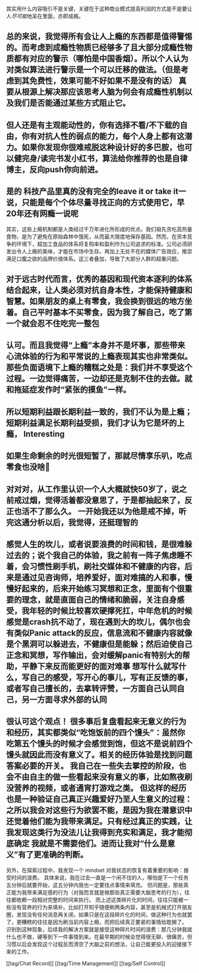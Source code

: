 其实用什么内容吸引不是关键，关键在于这种商业模式提高利润的方式是不是要让人*尽可能*地呆在里面，亦即成瘾。

总的来说，我觉得所有会让人上瘾的东西都是值得警惕的。而考虑到成瘾性物质已经够多了且大部分成瘾性物质都有对应的警示（哪怕是中国香烟）。所以个人认为对类似算法进行警示是一个可以迁移的做法。（但是考虑到其免费性，效果可能不好如果不是没有的话）
真要从根源上解决那应该思考人脑为何会有成瘾性机制以及我们是否能通过某些方式阻止它。
---
但人还是有主观能动性的，你有选择不看/不下载的自由，你有对抗人性的弱点的能力，每个人身上都有这潜力。如果你发现你很难戒脱这种设计好的多巴胺，也可以健完身/读完书发小红书，算法给你推荐的也是自律博主，反向push你向前进。
---
是的 科技产品里真的没有完全的leave it or take it一说，只能是每个个体尽量寻找正向的方式使用它，早20年还有网瘾一说呢
---
其实，这些上瘾机制都是人类经过千万年进化所形成的优点。我们祖先贪吃高热量食物，是为了避免在原始森林中饿死，从而最大限度地保存基因。然而，在资本竞争的环境下，超加工食品的体系将复购率和盈利作为公司追求的标准。公司必须研发出令人上瘾的美味，才能在市场中生存。再加上无处不在的媒体广告效应，推崇满足口腹之欲的品牌价值体系。这三者叠加，导致了大部分人群的超重问题。

对于远古时代而言，优秀的基因和现代资本逐利的体系结合起来，让人类必须对抗自身本性，才能保持健康和智慧。如果朋友的桌上有零食，我会换到很远的地方坐着。自己平时基本不买零食，因为我了解自己，吃了第一个就会忍不住吃完一整包
---
认可。而且我觉得“上瘾”本身并不是坏事，那些带来心流体验的行为和平常说的上瘾表现其实也非常类似。
那些负面语境下上瘾的糟糕之处是：我们并不享受这个过程。一边觉得痛苦，一边却还是克制不住的去做。就和拖延症发作时“紧张的摸鱼”一样。
---
所以短期利益跟长期利益一致的，我们不认为是上瘾；短期利益满足长期利益受损，我们才认为它是坏的上瘾， Interesting
---
如果生命剩余的时光很短暂了，那就尽情享乐叭，吃点零食也没啥🤣
---
对对对，从工作里认识一个人大概就快50岁了，说之前戒过烟，觉得活着都没意思了，于是都抽起来了，反正也活不了那么久。
一开始我还以为他是戒不掉，听完这通分析以后，我觉得，还挺理智的
---
感觉人生的坎儿，或者说要浪费的时间和钱，是很难躲过去的；说个我自己的体验，我之前有一阵子焦虑睡不着，会习惯性刷手机，刷社交媒体和不健康的内容，后来是通过见咨询师，培养爱好，面对难搞的人和事，慢慢好起来的，后来开始练习冥想和正念，里面有个很重要的理念，就是直面自己的情绪和脆弱，关注自身感受，我年轻的时候比较喜欢硬撑死扛，中年危机的时候感觉是crash抗不动了，现在遇到大的坎儿，偶尔也会有类似Panic attack的反应，信息流和不健康内容就像是个黑洞可以躲进去，不健康但是能躲；然后迫使自己正念和冥想，写作输出，会对缓解panic有特别大的帮助，平静下来反而能更好的面对难事
想写什么就写什么，写自己的感受，写开心的事儿，写有正反馈的事，或者写自己擅长的，去拿转评赞，一方面自己认同自己，另一方面寻求外部的认同
---
很认可这个观点！
很多事后复盘看起来无意义的行为和经历，其实都类似“吃饱饭前的四个馒头”：虽然你吃第五个馒头的时候才会感觉到饱，但这不是说前四个馒头就因此而没有意义了。相关的经历体验是找到问题答案必要的开关。
我自己在一些失去掌控的阶段，也会不由自主的做一些看起来没有意义的事，比如熬夜刷没营养的视频，或者通宵打游戏之类。
但这样的经历也是一种验证自己真正兴趣爱好乃至人生意义的过程：之所以我会对这些行为欲罢不能，是因为我在潜意识中还觉着他们能为我带来满足。只有经过真正的实践，让我发现这类行为没法儿让我得到充实和满足，我才能彻底确定 我就是不需要他们。进而让我对“什么是意义”有了更准确的判断。
---
另外，在探索过程中，我发现一个 mindset 对我状态的恢复有着重要的影响：接受时间的浪费。
具体来说，我在过去一直是一个闲不住的人，哪怕是下一个任务五分钟后就要开始，这五分钟内我也一定要找点事情来填充。
但问题是，那些真正能为我带来满足感的行为（对我而言就是做那些真正需要大脑思考的行为），往往都依赖一段相对完整的时间来执行。
而上述这类碎片化的时间，往往只能被一些没有营养的行为来填补。比如打开知乎随便刷两条内容，甚至是机械式打开朋友圈，发现没有任何消息再关闭。如果只是在这段碎片化的时间，做这种行为也就罢了，更糟糕的往往是因为刷当前内容上瘾，而把后续真正要紧的事情给耽搁了。
识别到这种现象，后续我的解决方案就是接受这种碎片时间的浪费：那几分钟我就什么也不做，硬等到下一件事情到来。在最早期的时候会觉得很无聊、很痛苦，但习惯以后会发现这个过程反而清空了大脑之前的想法，让自己能更投入的迎接接下来的工作。

[[tag/Chat Record]] [[tag/Time Management]] [[tag/Self Control]]